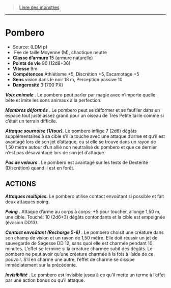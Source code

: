 ﻿> [Livre des monstres](tome_of_beasts.md)

---

# Pombero

- Source: (LDM p)
-  Fée de taille Moyenne (M), chaotique neutre
- **Classe d’armure** 15 (armure naturelle)
- **Points de vie** 90 (12d8+36)
- **Vitesse** 9m
- **Compétences** Athlétisme +5, Discrétion +5, Escamotage +5
- **Sens** vision dans le noir 18 m, Perception passive 10
- **Dangerosité** 3 (700 PX)

**_Voix animale_** . Le pombero peut parler par magie avec n’importe quelle bête et imite les sons animaux à la perfection.

**_Membres déformés_** . Le pombero peut se déformer et se faufiler dans un espace tout juste assez grand pour un oiseau de Très Petite taille comme si c’était un terrain difficile.

**_Attaque sournoise (1/tour)._** Le pombero inflige 7 (2d6) dégâts supplémentaires à sa cible s’il la touche avec une attaque d’arme et qu’il est avantagé lors de son jet d’attaque, ou si elle se trouve dans un rayon de 1,50 mètre autour d’un allié non neutralisé du pombero et que ce dernier n’est pas désavantagé lors de son jet d’attaque.

**_Pas de velours_** . Le pombero est avantagé sur les tests de Dextérité (Discrétion) quand il est en forêt.

## ACTIONS

**_Attaques multiples._** Le pombero utilise contact envoûtant si possible et fait deux attaques poing.

**_Poing_** . Attaque d’arme au corps à corps: +5 pour toucher, allonge 1,50 m, une cible. Touché: 10 (2d6+3) dégâts contondants et la cible est empoignée (évasion DD13).

**_Contact envoûtant (Recharge 5-6)_** . Le pombero choisit une créature dans son champ de vision et un rayon de 1,50 mètre. Elle doit réussir un jet de sauvegarde de Sagesse DD 12, sans quoi elle est charmée pendant 10 minutes. L’effet se termine si la créature charmée subit des dégâts. Le pombero ne peut avoir qu’une créature charmée à la fois à l’aide de ce pouvoir. S’il en charme une autre, l’effet de charme se dissipe immédiatement sur la précédente.

**_Invisibilité_** . Le pombero est invisible jusqu’à ce qu’il mette un terme à l’effet par une action bonus ou qu’il attaque.

